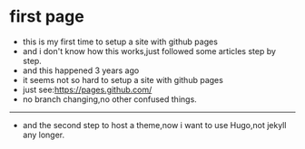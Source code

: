 # first page

- this is my first time to setup a site with github pages
- and i don't know how this works,just followed some articles step by step.
- and this happened 3 years ago
- it seems not so hard to setup a site with github pages
- just see:https://pages.github.com/
- no branch changing,no other confused things.

---

- and the second step to host a theme,now i want to use Hugo,not jekyll any longer.
